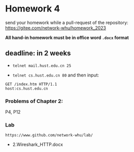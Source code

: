# Homework 4

send your homework while a pull-request of the repository: https://gitee.com/network-whu/homework_2023 

**All hand-in homework must be in office word `.docx` format**

## deadline: in 2 weeks

- `telnet mail.hust.edu.cn 25`

- `telnet cs.hust.edu.cn 80` and then input:
```batch
GET /index.htm HTTP/1.1
host:cs.hust.edu.cn
```

### Problems of Chapter 2:
P4, P12

### Lab

`https://www.github.com/network-whu/lab/`

- 2.Wireshark_HTTP.docx
